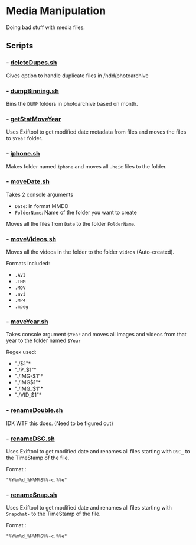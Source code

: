 # Media Manipulation

Doing bad stuff with media files.

## Scripts

### - [deleteDupes.sh](./deleteDupes.sh)

Gives option to handle duplicate files in /hdd/photoarchive

### - [dumpBinning.sh](./dumpBinning.sh)

Bins the `DUMP` folders in photoarchive based on month.

### - [getStatMoveYear](./getStatMoveYear.sh)

Uses Exiftool to get modified date metadata from files and moves the files to `$Year` folder.

### - [iphone.sh](./iphone.sh)

Makes folder named `iphone` and moves all `.heic` files to the folder.

### - [moveDate.sh](./moveDate.sh)

Takes 2 console arguments 
 - `Date`: in format MMDD
 - `FolderName`: Name of the folder you want to create

 Moves all the files from `Date` to the folder `FolderName`. 

### - [moveVideos.sh](./moveVideos.sh)

Moves all the videos in the folder to the folder `videos` (Auto-created).

Formats included:
 - `.AVI`
 - `.THM`
 - `.MOV`
 - `.avi`
 - `.MP4`
 - `.mpeg`

### - [moveYear.sh](./moveYear.sh)

Takes console argument `$Year` and moves all images and videos from that year to the folder named `$Year`

Regex used:
 - "./$1"*
 - "./P_$1"*
 - "./IMG-$1"*
 - "./IMG$1"*
 - "./IMG_$1"*
 - "./VID_$1"*

### - [renameDouble.sh](./renameDouble.sh)

IDK WTF this does. (Need to be figured out)

### - [renameDSC.sh](./renameDSC.sh)

Uses Exiftool to get modified date and renames all files starting with `DSC_` to the TimeStamp of the file. 

Format :
```
"%Y%m%d_%H%M%S%%-c.%%e"
```

### - [renameSnap.sh](./renameSnap.sh)

Uses Exiftool to get modified date and renames all files starting with `Snapchat-` to the TimeStamp of the file. 

Format :
```
"%Y%m%d_%H%M%S%%-c.%%e"
```


